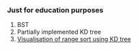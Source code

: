 ### Just for education purposes
1. BST
2. Partially implemented KD tree
3. [Visualisation of range sort using KD tree](https://haturihanzo.github.io/edu-data-structures/)